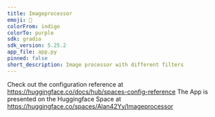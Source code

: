 ```yaml
---
title: Imageprocessor
emoji: 🏃
colorFrom: indigo
colorTo: purple
sdk: gradio
sdk_version: 5.25.2
app_file: app.py
pinned: false
short_description: Image processor with different filters
---
```


Check out the configuration reference at https://huggingface.co/docs/hub/spaces-config-reference
The App is presented on the Huggingface Space at https://huggingface.co/spaces/Alan42Yy/Imageprocessor
